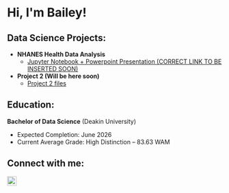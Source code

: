 <h1>Hi, I'm Bailey!</h1>

<h2>Data Science Projects:</h2>

- <b>NHANES Health Data Analysis</b>
  - [Jupyter Notebook + Powerpoint Presentation (CORRECT LINK TO BE INSERTED SOON)](https://github.com/BaileyLMulcahy)
- <b>Project 2 (Will be here soon)</b>
  - [Project 2 files](https://github.com/BaileyLMulcahy)

<h2>Education:</h2>

<b>Bachelor of Data Science</b> (Deakin University)
  - Expected Completion: June 2026
  - Current Average Grade: High Distinction – 83.63 WAM

<h2>Connect with me:</h2>

[<img align="left" alt="JoshMadakor | LinkedIn" width="22px" src="https://cdn.jsdelivr.net/npm/simple-icons@v3/icons/linkedin.svg" />][linkedin]

[linkedin]: https://www.linkedin.com/in/bailey-mulcahy/
